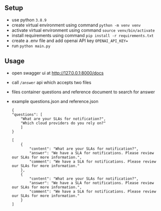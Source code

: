 ## Setup
- use python ```3.8.9```
- create virtual environment using command ```python -m venv venv```
- activate virtual environment using command ```source venv/bin/activate```
- install requirements using command ```pip install -r requirements.txt```
- create a .env file and add openai API key ```OPENAI_API_KEY=```
- run ```python main.py```

## Usage
- open swagger ui at http://127.0.0.1:8000/docs
- call ```/answer``` api which accepts two files
- files container questions and reference document to search for answer
- example questions.json and reference.json
    ```
    {
    "questions": [
        "What are your SLAs for notification?",
        "Which cloud providers do you rely on?"
        ]
    }
    ```

    ```
    [
        {
            "content": "What are your SLAs for notification?",
            "answer": "We have a SLA for notifications. Please review our SLAs for more information.",
            "comment": "We have a SLA for notifications. Please review our SLAs for more information."
        },
        {
            "content": "What are your SLAs for notification?",
            "answer": "We have a SLA for notifications. Please review our SLAs for more information.",
            "comment": "We have a SLA for notifications. Please review our SLAs for more information."
        }
    ]
    ```